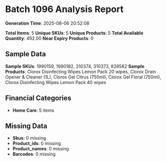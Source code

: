 # Batch 1096 Analysis Report

**Generation Time**: 2025-08-06 20:52:08

**Total Items**: 5
**Unique SKUs**: 5
**Unique Products**: 5
**Total Available Quantity**: 492.00
**Near Expiry Products**: 0

## Sample Data
**Sample SKUs**: 1990159, 1990182, 310374, 310373, 828582
**Sample Products**: Clorox Disinfecting Wipes Lemon Pack 20 wipes, Clorox Drain Opener & Cleaner (1L), Clorox Gel Citrus (750ml), Clorox Gel Floral (750ml), Clorox Disinfecting Wipes Lemon Pack 40 wipes

## Financial Categories
- **Home Care**: 5 items

## Missing Data
- **Skus**: 0 missing
- **Product_ids**: 0 missing
- **Product_names**: 0 missing
- **Barcodes**: 0 missing

